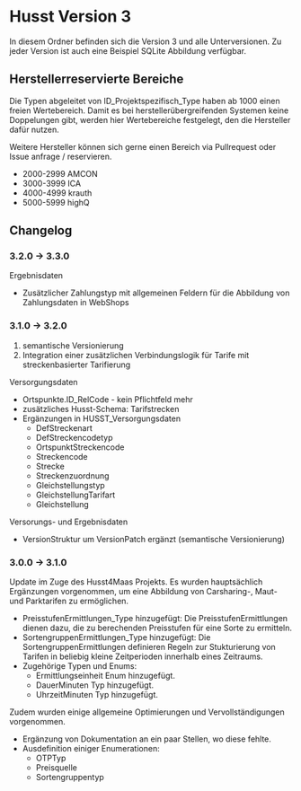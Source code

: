 # Husst Version 3

In diesem Ordner befinden sich die Version 3 und alle Unterversionen.
Zu jeder Version ist auch eine Beispiel SQLite Abbildung verfügbar.

## Herstellerreservierte Bereiche
Die Typen abgeleitet von ID_Projektspezifisch_Type haben ab 1000 einen freien Wertebereich. 
Damit es bei herstellerübergreifenden Systemen keine Doppelungen gibt, werden hier Wertebereiche festgelegt, den die Hersteller dafür nutzen.

Weitere Hersteller können sich gerne einen Bereich via Pullrequest oder Issue anfrage / reservieren.

* 2000-2999 AMCON
* 3000-3999 ICA
* 4000-4999 krauth
* 5000-5999 highQ

## Changelog

### 3.2.0 -> 3.3.0
Ergebnisdaten
- Zusätzlicher Zahlungstyp mit allgemeinen Feldern für die Abbildung von Zahlungsdaten in WebShops

### 3.1.0 -> 3.2.0
1. semantische Versionierung
2. Integration einer zusätzlichen Verbindungslogik für Tarife mit streckenbasierter Tarifierung

Versorgungsdaten
- Ortspunkte.ID_RelCode - kein Pflichtfeld mehr
- zusätzliches Husst-Schema: Tarifstrecken
- Ergänzungen in HUSST_Versorgungsdaten
    - DefStreckenart
    - DefStreckencodetyp
    - OrtspunktStreckencode
    - Streckencode
    - Strecke
    - Streckenzuordnung
    - Gleichstellungstyp
    - GleichstellungTarifart
    - Gleichstellung

Versorungs- und Ergebnisdaten    
- VersionStruktur um VersionPatch ergänzt (semantische Versionierung)
    
### 3.0.0 -> 3.1.0
Update im Zuge des Husst4Maas Projekts. Es wurden hauptsächlich Ergänzungen vorgenommen, um eine Abbildung von Carsharing-, Maut- und Parktarifen zu ermöglichen.

* PreisstufenErmittlungen_Type hinzugefügt:
  Die PreisstufenErmittlungen dienen dazu, die zu berechenden Preisstufen für eine Sorte zu ermitteln.
* SortengruppenErmittlungen_Type hinzugefügt: Die SortengruppenErmittlungen definieren Regeln zur Stukturierung von Tarifen in beliebig kleine Zeitperioden innerhalb eines Zeitraums.
* Zugehörige Typen und Enums:
  * Ermittlungseinheit Enum hinzugefügt.
  * DauerMinuten Typ hinzugefügt.
  * UhrzeitMinuten Typ hinzugefügt.

Zudem wurden einige allgemeine Optimierungen und Vervollständigungen vorgenommen.

* Ergänzung von Dokumentation an ein paar Stellen, wo diese fehlte.
* Ausdefinition einiger Enumerationen:
  * OTPTyp
  * Preisquelle
  * Sortengruppentyp
